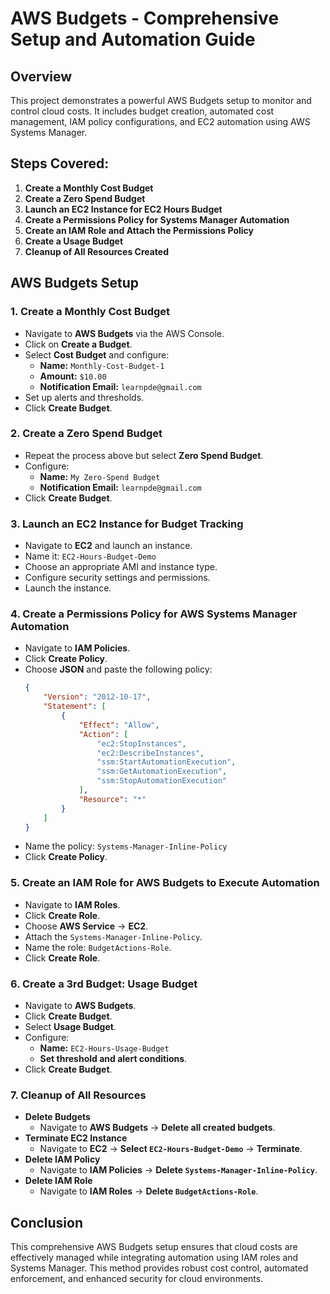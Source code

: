 # AWS Budgets - Comprehensive Setup and Automation Guide

## Overview
This project demonstrates a powerful AWS Budgets setup to monitor and control cloud costs. It includes budget creation, automated cost management, IAM policy configurations, and EC2 automation using AWS Systems Manager.

## Steps Covered:
1. **Create a Monthly Cost Budget**
2. **Create a Zero Spend Budget**
3. **Launch an EC2 Instance for EC2 Hours Budget**
4. **Create a Permissions Policy for Systems Manager Automation**
5. **Create an IAM Role and Attach the Permissions Policy**
6. **Create a Usage Budget**
7. **Cleanup of All Resources Created**

## AWS Budgets Setup

### 1. Create a Monthly Cost Budget
   - Navigate to **AWS Budgets** via the AWS Console.
   - Click on **Create a Budget**.
   - Select **Cost Budget** and configure:
     - **Name:** `Monthly-Cost-Budget-1`
     - **Amount:** `$10.00`
     - **Notification Email:** `learnpde@gmail.com`
   - Set up alerts and thresholds.
   - Click **Create Budget**.

### 2. Create a Zero Spend Budget
   - Repeat the process above but select **Zero Spend Budget**.
   - Configure:
     - **Name:** `My Zero-Spend Budget`
     - **Notification Email:** `learnpde@gmail.com`
   - Click **Create Budget**.

### 3. Launch an EC2 Instance for Budget Tracking
   - Navigate to **EC2** and launch an instance.
   - Name it: `EC2-Hours-Budget-Demo`
   - Choose an appropriate AMI and instance type.
   - Configure security settings and permissions.
   - Launch the instance.

### 4. Create a Permissions Policy for AWS Systems Manager Automation
   - Navigate to **IAM Policies**.
   - Click **Create Policy**.
   - Choose **JSON** and paste the following policy:
     ```json
     {
         "Version": "2012-10-17",
         "Statement": [
             {
                 "Effect": "Allow",
                 "Action": [
                     "ec2:StopInstances",
                     "ec2:DescribeInstances",
                     "ssm:StartAutomationExecution",
                     "ssm:GetAutomationExecution",
                     "ssm:StopAutomationExecution"
                 ],
                 "Resource": "*"
             }
         ]
     }
     ```
   - Name the policy: `Systems-Manager-Inline-Policy`
   - Click **Create Policy**.

### 5. Create an IAM Role for AWS Budgets to Execute Automation
   - Navigate to **IAM Roles**.
   - Click **Create Role**.
   - Choose **AWS Service** → **EC2**.
   - Attach the `Systems-Manager-Inline-Policy`.
   - Name the role: `BudgetActions-Role`.
   - Click **Create Role**.

### 6. Create a 3rd Budget: Usage Budget
   - Navigate to **AWS Budgets**.
   - Click **Create Budget**.
   - Select **Usage Budget**.
   - Configure:
     - **Name:** `EC2-Hours-Usage-Budget`
     - **Set threshold and alert conditions**.
   - Click **Create Budget**.

### 7. Cleanup of All Resources
   - **Delete Budgets**
     - Navigate to **AWS Budgets** → **Delete all created budgets**.
   - **Terminate EC2 Instance**
     - Navigate to **EC2** → **Select `EC2-Hours-Budget-Demo`** → **Terminate**.
   - **Delete IAM Policy**
     - Navigate to **IAM Policies** → **Delete `Systems-Manager-Inline-Policy`**.
   - **Delete IAM Role**
     - Navigate to **IAM Roles** → **Delete `BudgetActions-Role`**.

## Conclusion
This comprehensive AWS Budgets setup ensures that cloud costs are effectively managed while integrating automation using IAM roles and Systems Manager. This method provides robust cost control, automated enforcement, and enhanced security for cloud environments.

